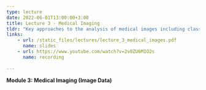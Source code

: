 ```yaml
---
type: lecture
date: 2022-06-01T13:00:00+3:00
title: Lecture 3 - Medical Imaging
tldr: "Key approaches to the analysis of medical images including classic computer vision and deep learning approaches"
links: 
    - url: /static_files/lectures/lecture_3_medical_images.pdf
      name: slides 
    - url: https://www.youtube.com/watch?v=2v0ZU6MIO2s
      name: recording
        
---
```

<strong>Module 3: Medical Imaging (Image Data)</strong>
